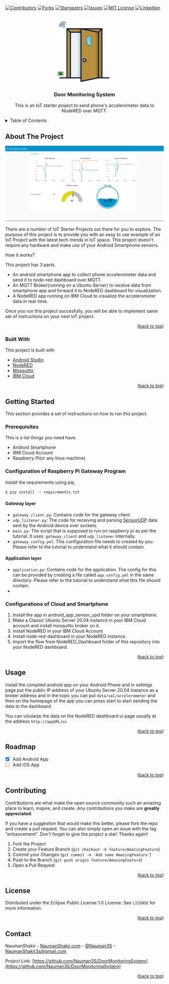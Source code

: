 <div id="top"></div>

<!-- PROJECT SHIELDS -->
<!--
*** I'm using markdown "reference style" links for readability.
*** Reference links are enclosed in brackets [ ] instead of parentheses ( ).
*** See the bottom of this document for the declaration of the reference variables
*** for contributors-url, forks-url, etc. This is an optional, concise syntax you may use.
*** https://www.markdownguide.org/basic-syntax/#reference-style-links
-->
[![Contributors][contributors-shield]][contributors-url]
[![Forks][forks-shield]][forks-url]
[![Stargazers][stars-shield]][stars-url]
[![Issues][issues-shield]][issues-url]
[![MIT License][license-shield]][license-url]
[![LinkedIan][linkedin-shield]][linkedin-url]



<!-- PROJECT LOGO -->
<br />
<div align="center">
  <a href="https://github.com/Nauman3S/DoorMonitoringSystem">
    <img src="images/door-m-logo.png" alt="Logo" width="200" height="200">
  </a>

  <h3 align="center">Door Monitoring System</h3>

  <p align="center">
    This is an IoT starter project to send phone's accelerometer data to NodeRED over MQTT.
    <br />
   
  </p>
</div>



<!-- TABLE OF CONTENTS -->
<details>
  <summary>Table of Contents</summary>
  <ol>
    <li>
      <a href="#about-the-project">About The Project</a>
      <ul>
        <li><a href="#built-with">Built With</a></li>
      </ul>
    </li>
    <li>
      <a href="#getting-started">Getting Started</a>
      <ul>
        <li><a href="#prerequisites">Prerequisites</a></li>
        <li><a href="#installation">Installation</a></li>
      </ul>
    </li>
    <li><a href="#usage">Usage</a></li>
    <li><a href="#roadmap">Roadmap</a></li>
    <li><a href="#contributing">Contributing</a></li>
    <li><a href="#license">License</a></li>
    <li><a href="#contact">Contact</a></li>
    <li><a href="#acknowledgments">Acknowledgments</a></li>
  </ol>
</details>



<!-- ABOUT THE PROJECT -->
## About The Project

![NodeRED Dashboard](images/dashboard.png)

There are a number of IoT Starter Projects out there for you to explore. The purpose of this project is to provide you with an easy to use example of an IoT Project with the latest tech-trends in IoT space. This project doesn't require any hardware and make use of your Android Smartphone  sensors.

How it works?

This project has 3 parts.
* An android smartphone app to collect phone accelerometer data and send it to node-red dashboard over MQTT.
* An MQTT Broker(running on a Ubuntu Server) to receive data from smartphone app and forward it to NodeRED dashboard for visualization.
* A NodeRED app running on IBM Cloud to visualize the accelerometer data in real-time.

Once you run this project succesfully, you will be able to implement same set of instructions on your next IoT project.

<p align="right">(<a href="#top">back to top</a>)</p>



### Built With

This project is built with

* [Android Studio](https://developer.android.com/studio)
* [NodeRED](https://nodered.org/)
* [Mosquitto](https://mosquitto.org/)
* [IBM Cloud](https://www.ibm.com/cloud)


<p align="right">(<a href="#top">back to top</a>)</p>



<!-- GETTING STARTED -->
## Getting Started

This section provides a set of instructions on how to run this project.

### Prerequisites

This is a list things you need have.

* Android Smartphone
* IBM Cloud Account
* Raspberry Pi(or any linux machine)

### Configuration of Raspberry Pi Gateway Program


Install the requirements using pip,

```sh
$ pip install -r requirements.txt
```

#### Gateway layer

- `gateway_client.py`: Contains code for the gateway client.
- `udp_listener.py`: The code for receiving and parsing [SensorUDP](https://github.com/Nauman3S/DoorMonitoringSystem/blob/main/android_app_sensor_udp/sensor-udp.apk) data sent by the Android device over sockets.
- `main.py`: The script that is supposed to run on raspberry pi as per the tutorial. It uses` gateway_client` and `udp_listener` internally.
- `gateway_config.yml`: This configuration file needs to created by you. Please refer to the tutorial to understand what it should contain.

#### Application layer

- `application.py`: Contains code for the application. The config for this can be provided by creating a file called `app_config.yml` in the same directory. Please refer to the tutorial to understand what this file should contain.
- 
### Configurations of Cloud and Smartphone

1. Install the app in android_app_sensor_upd folder on your smartphone.
2. Make a Classic Ubuntu Server 20.04 instance in your IBM Cloud account and install mosquitto broker on it.
3. Install NodeRED in your IBM Cloud Account
4. Install node-red-dashboard in your NodeRED instance.
5. Import the flow from NodeRED_Dashboard folder of this repository into your NodeRED dashboard.

<p align="right">(<a href="#top">back to top</a>)</p>



<!-- USAGE EXAMPLES -->
## Usage

Install the compiled android app on your Android Phone and in settings page put the public IP address of your Ubuntu Server 20.04 instance as a broker address and in the topic you can put ``data/val/accelerometer`` and then on the homepage of the app you can press start to start sending the data to the dashboard.

You can visulaize the data on the NodeRED dashboard ui page usually at the address ``http://appURL/ui``

<p align="right">(<a href="#top">back to top</a>)</p>



<!-- ROADMAP -->
## Roadmap

- [x] Add Android App
- [ ] Add iOS App

<p align="right">(<a href="#top">back to top</a>)</p>

<!-- CONTRIBUTING -->
## Contributing

Contributions are what make the open source community such an amazing place to learn, inspire, and create. Any contributions you make are **greatly appreciated**.

If you have a suggestion that would make this better, please fork the repo and create a pull request. You can also simply open an issue with the tag "enhancement".
Don't forget to give the project a star! Thanks again!

1. Fork the Project
2. Create your Feature Branch (`git checkout -b feature/AmazingFeature`)
3. Commit your Changes (`git commit -m 'Add some AmazingFeature'`)
4. Push to the Branch (`git push origin feature/AmazingFeature`)
5. Open a Pull Request

<p align="right">(<a href="#top">back to top</a>)</p>



<!-- LICENSE -->
## License

Distributed under the Eclipse Public License 1.0 License. See `LICENSE` for more information.

<p align="right">(<a href="#top">back to top</a>)</p>



<!-- CONTACT -->
## Contact

NaumanShakir - [NaumanShakir.com](https://NaumanShakir) - [@Nauman3S](https://twitter.com/Nauman3S) - NaumanShakir3s@gmail.com

Project Link: [https://github.com/Nauman3S/DoorMonitoringSystem](https://github.com/Nauman3S/DoorMonitoringSystem)

<p align="right">(<a href="#top">back to top</a>)</p>


<!-- MARKDOWN LINKS & IMAGES -->
<!-- https://www.markdownguide.org/basic-syntax/#reference-style-links -->
[contributors-shield]: https://img.shields.io/github/contributors/Nauman3S/DoorMonitoringSystem
[contributors-url]: https://github.com/Nauman3S/DoorMonitoringSystem/graphs/contributors
[forks-shield]: https://img.shields.io/github/forks/Nauman3S/DoorMonitoringSystem
[forks-url]: https://github.com/Nauman3S/DoorMonitoringSystem/network/members
[stars-shield]: https://img.shields.io/github/stars/Nauman3S/DoorMonitoringSystem
[stars-url]: https://github.com/Nauman3S/DoorMonitoringSystem/stargazers
[issues-shield]: https://img.shields.io/github/issues/Nauman3S/DoorMonitoringSystem
[issues-url]: https://github.com/Nauman3S/DoorMonitoringSystem/issues
[license-shield]: https://img.shields.io/github/license/Nauman3S/DoorMonitoringSystem
[license-url]: https://github.com/Nauman3S/DoorMonitoringSystem/blob/main/LICENSE
[linkedin-shield]: https://img.shields.io/badge/-LinkedIn-black.svg?style=for-the-badge&logo=linkedin&colorB=555
[linkedin-url]: https://linkedin.com/in/naumanshakir3s
[product-screenshot]: images/scr17.png